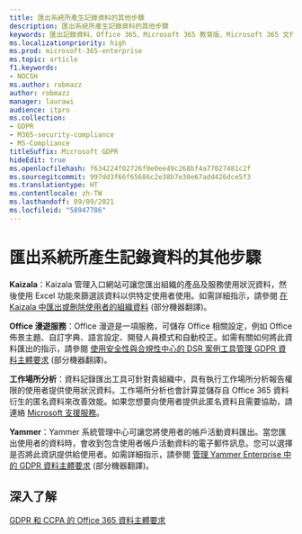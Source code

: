 ```yaml
---
title: 匯出系統所產生記錄資料的其他步驟
description: 匯出系統所產生記錄資料的其他步驟
keywords: 匯出記錄資料、Office 365、Microsoft 365 教育版、Microsoft 365 文件、GDPR
ms.localizationpriority: high
ms.prod: microsoft-365-enterprise
ms.topic: article
f1.keywords:
- NOCSH
ms.author: robmazz
author: robmazz
manager: laurawi
audience: itpro
ms.collection:
- GDPR
- M365-security-compliance
- MS-Compliance
titleSuffix: Microsoft GDPR
hideEdit: true
ms.openlocfilehash: f634224f02726f0e0ee49c268bf4a77027481c2f
ms.sourcegitcommit: 997dd3f66f65686c2e38b7e30e67add426dce5f3
ms.translationtype: HT
ms.contentlocale: zh-TW
ms.lasthandoff: 09/09/2021
ms.locfileid: "58947786"
---
```

# <a name="additional-steps-to-export-system-generated-log-data"></a>匯出系統所產生記錄資料的其他步驟

**Kaizala**：Kaizala 管理入口網站可讓您匯出組織的產品及服務使用狀況資料，然後使用 Excel 功能來篩選該資料以供特定使用者使用。如需詳細指示，請參閱 [在 Kaizala 中匯出或刪除使用者的組織資料](/office365/kaizala/export-or-delete-a-user-s-data) (部分機器翻譯)。

**Office 漫遊服務**：Office 漫遊是一項服務，可儲存 Office 相關設定，例如 Office 佈景主題、自訂字典、語言設定、開發人員模式和自動校正。如需有關如何將此資料匯出的指示，請參閱 [使用安全性與合規性中心的 DSR 案例工具管理 GDPR 資料主體要求](/microsoft-365/compliance/manage-gdpr-data-subject-requests-with-the-dsr-case-tool) (部分機器翻譯)。 
 
**工作場所分析**：資料記錄匯出工具可針對貴組織中，具有執行工作場所分析報告權限的使用者提供使用狀況資料。工作場所分析也會計算並儲存自 Office 365 資料衍生的匿名資料來改善效能。如果您想要向使用者提供此匿名資料且需要協助，請連絡 [Microsoft 支援服務](https://support.microsoft.com/contactus/)。

**Yammer**：Yammer 系統管理中心可讓您將使用者的帳戶活動資料匯出。當您匯出使用者的資料時，會收到包含使用者帳戶活動資料的電子郵件訊息。您可以選擇是否將此資訊提供給使用者。如需詳細指示，請參閱 [管理 Yammer Enterprise 中的 GDPR 資料主體要求](/yammer/manage-security-and-compliance/gdpr-requests-in-yammer-enterprise) (部分機器翻譯)。

## <a name="learn-more"></a>深入了解

[GDPR 和 CCPA 的 Office 365 資料主體要求](gdpr-dsr-office365.md#part-3-responding-to-dsrs-for-system-generated-logs)